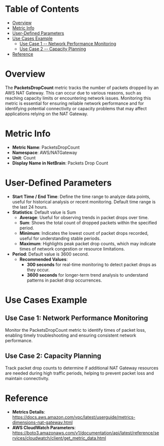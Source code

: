 # Table of Contents
- [Overview](#overview)
- [Metric Info](#metric-info)
- [User-Defined Parameters](#user-defined-parameters)
- [Use Cases Example](#example)
    - [Use Case 1 -- Network Performance Monitoring](#example-1) 
    - [Use Case 2 -- Capacity Planning](#example-2)
- [Reference](#reference)

# Overview <a name="overview"></a>
The <b>PacketsDropCount</b> metric tracks the number of packets dropped by an AWS NAT Gateway. This can occur due to various reasons, such as reaching capacity limits or encountering network issues. Monitoring this metric is essential for ensuring reliable network performance and for identifying potential connectivity or capacity problems that may affect applications relying on the NAT Gateway.


# Metric Info <a name="metric-info"></a>
* <b>Metric Name</b>: PacketsDropCount
* <b>Namespace</b>: AWS/NATGateway
* <b>Unit</b>: Count
* <b>Display Name in NetBrain</b>: Packets Drop Count

# User-Defined Parameters <a name="user-defined-parameters"></a>
* <b>Start Time / End Time</b>: Define the time range to analyze data points, useful for historical analysis or recent monitoring. Default time range is the last 24 hours.
* <b>Statistics</b>: Default value is Sum
  * <b>Average</b>: Useful for observing trends in packet drops over time.
  * <b>Sum</b>: Shows the total count of dropped packets within the specified period.
  * <b>Minimum</b>: Indicates the lowest count of packet drops recorded, useful for understanding stable periods.
  * <b>Maximum</b>: Highlights peak packet drop counts, which may indicate times of network congestion or resource limitations.
* <b>Period</b>: Default value is 3600 second.
  * <b>Recommended Values</b>:
    * <b>300 seconds</b> for real-time monitoring to detect packet drops as they occur.
    * <b>3600 seconds</b> for longer-term trend analysis to understand patterns in packet drop occurrences.

# Use Cases Example <a name="example"></a>
## Use Case 1: Network Performance Monitoring <a name="example-1"></a>
Monitor the PacketsDropCount metric to identify times of packet loss, enabling timely troubleshooting and ensuring consistent network performance.


## Use Case 2: Capacity Planning <a name="example-2"></a>
Track packet drop counts to determine if additional NAT Gateway resources are needed during high traffic periods, helping to prevent packet loss and maintain connectivity.

# Reference <a name="reference"></a>
* <b>Metrics Details</b>: https://docs.aws.amazon.com/vpc/latest/userguide/metrics-dimensions-nat-gateway.html
* <b>AWS CloudWatch Parameters</b>: https://boto3.amazonaws.com/v1/documentation/api/latest/reference/services/cloudwatch/client/get_metric_data.html